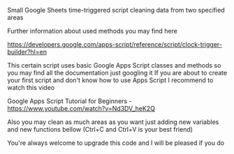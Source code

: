 Small Google Sheets time-triggered script cleaning data from two specified areas

Further information about used methods you may find here

https://developers.google.com/apps-script/reference/script/clock-trigger-builder?hl=en

This certain script uses basic Google Apps Script classes and methods so you may find all the documentation just googling it
If you are about to create your first script and don't know how to use Apps Script I recommend to watch this video

Google Apps Script Tutorial for Beginners - https://www.youtube.com/watch?v=Nd3DV_heK2Q

Also you may clean as much areas as you want just adding new variables and new functions bellow (Ctrl+C and Ctrl+V is your best friend)

You're always welcome to upgrade this code and I will be pleased if you do
